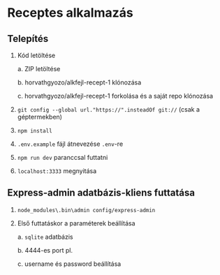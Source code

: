 # Receptes alkalmazás

## Telepítés

1. Kód letöltése

    a. ZIP letöltése

    b. horvathgyozo/alkfejl-recept-1 klónozása

    c. horvathgyozo/alkfejl-recept-1 forkolása és a saját repo klónozása

2. `git config --global url."https://".insteadOf git://` (csak a géptermekben)
3. `npm install`
4. `.env.example` fájl átnevezése `.env`-re
5. `npm run dev` paranccsal futtatni
6. `localhost:3333` megnyitása

## Express-admin adatbázis-kliens futtatása

1. `node_modules\.bin\admin config/express-admin`
2. Első futtatáskor a paraméterek beállítása

    a. `sqlite` adatbázis

    b. 4444-es port pl.

    c. username és password beállítása

